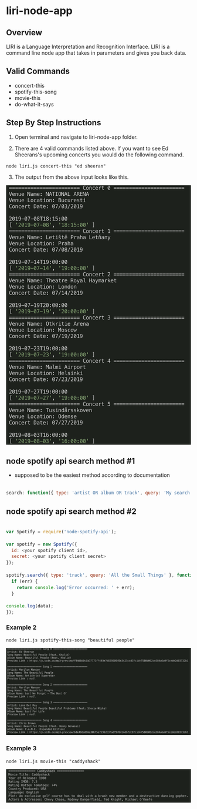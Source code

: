 # liri-node-app

## Overview

LIRI is a Language Interpretation and Recognition Interface. LIRI is a command line node app that takes in parameters and gives you back data.

## Valid Commands

- concert-this
- spotify-this-song
- movie-this
- do-what-it-says

## Step By Step Instructions

1. Open terminal and navigate to liri-node-app folder.

2. There are 4 valid commands listed above. If you want to see Ed Sheerans's upcoming concerts you would do the following command.

```
node liri.js concert-this "ed sheeran"
```

3. The output from the above input looks like this.

![Concert Output](images/concert-output.png)

## node spotify api search method #1

- supposed to be the easiest method according to documentation

```js

search: function({ type: 'artist OR album OR track', query: 'My search query', limit: 20 }, callback);

```

## node spotify api search method #2

```js

var Spotify = require('node-spotify-api');

var spotify = new Spotify({
  id: <your spotify client id>,
  secret: <your spotify client secret>
});

spotify.search({ type: 'track', query: 'All the Small Things' }, function(err, data) {
  if (err) {
    return console.log('Error occurred: ' + err);
  }

console.log(data);
});

```

### Example 2

```
node liri.js spotify-this-song "beautiful people"
```

![Spotify Ouput](images/spotify-output.png)

### Example 3

```
node liri.js movie-this "caddyshack"
```

![movie output](images/movie.png)
